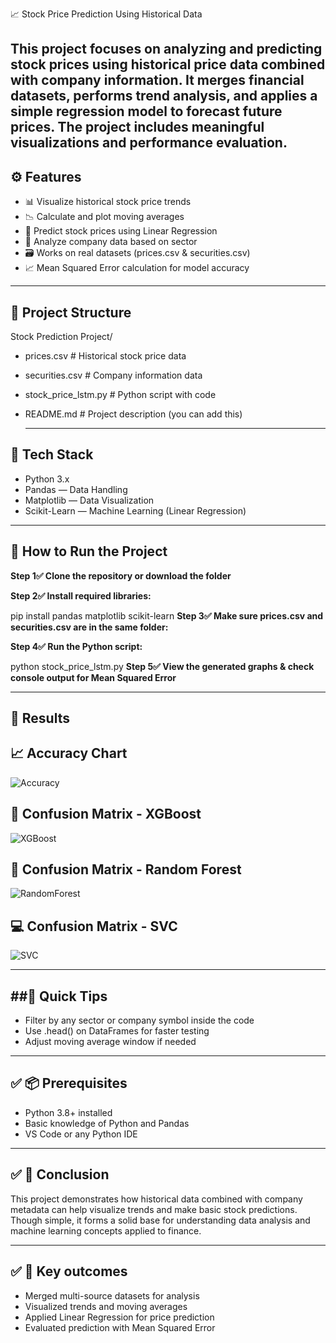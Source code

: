 📈 Stock Price Prediction Using Historical Data

This project focuses on analyzing and predicting stock prices using historical price data combined with company information. It merges financial datasets, performs trend analysis, and applies a simple regression model to forecast future prices. The project includes meaningful visualizations and performance evaluation.
---

## ⚙️ Features

- 📊 Visualize historical stock price trends
- 📉 Calculate and plot moving averages
- 🤖 Predict stock prices using Linear Regression
- 📑 Analyze company data based on sector
- 🗃️ Works on real datasets (prices.csv & securities.csv)
- 📈 Mean Squared Error calculation for model accuracy

---

📁 Project Structure
-------------------
Stock Prediction Project/
- prices.csv               # Historical stock price data
- securities.csv           # Company information data
- stock_price_lstm.py      # Python script with code
- README.md                # Project description (you can add this)

  ---


## 🧠 Tech Stack

- Python 3.x
- Pandas — Data Handling
- Matplotlib — Data Visualization
- Scikit-Learn — Machine Learning (Linear Regression)
  
---

## 🚀 How to Run the Project

**Step 1✅ Clone the repository or download the folder**

**Step 2✅ Install required libraries:**

  pip install pandas matplotlib scikit-learn
**Step 3✅ Make sure prices.csv and securities.csv are in the same folder:**

**Step 4✅ Run the Python script:**

python stock_price_lstm.py
**Step 5✅ View the generated graphs & check console output for Mean Squared Error**

---

## 📌 Results

## 📈 Accuracy Chart
![Accuracy](images/accuracy_comparison.png)

## 🧪 Confusion Matrix - XGBoost
![XGBoost](images/confusion_matrix_xgboost.png)

## 🌲 Confusion Matrix - Random Forest
![RandomForest](images/confusion_matrix_randomforest.png)

## 💻 Confusion Matrix - SVC
![SVC](images/confusion_matrix_svc.png)

---

##🚀 Quick Tips
-------------
- Filter by any sector or company symbol inside the code
- Use .head() on DataFrames for faster testing
- Adjust moving average window if needed

---

## ✅ 📦 Prerequisites

- Python 3.8+ installed
- Basic knowledge of Python and Pandas
- VS Code or any Python IDE



---

## ✅ 📌 Conclusion

This project demonstrates how historical data combined with company metadata can help visualize trends and make basic stock predictions. Though simple, it forms a solid base for understanding data analysis and machine learning concepts applied to finance.

---

## ✅ 📌 Key outcomes

- Merged multi-source datasets for analysis
- Visualized trends and moving averages
- Applied Linear Regression for price prediction
- Evaluated prediction with Mean Squared Error


